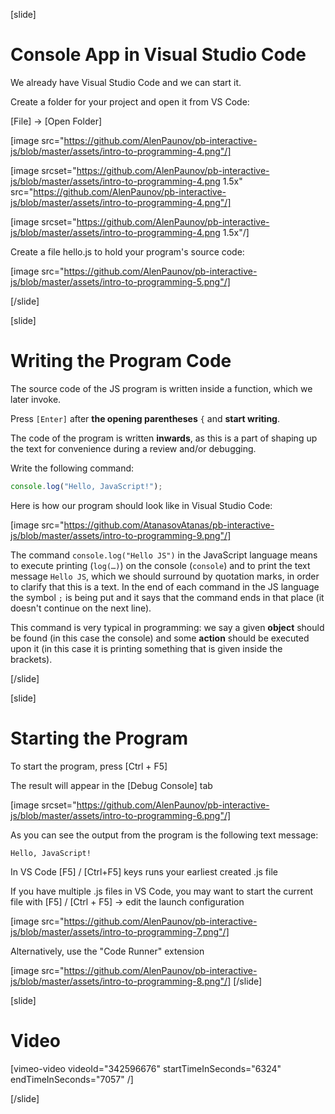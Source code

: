[slide]
# Console App in Visual Studio Code
We already have Visual Studio Code and we can start it. 

Create a folder for your project and open it from VS Code:

\[File\] -> \[Open Folder\]

[image src="https://github.com/AlenPaunov/pb-interactive-js/blob/master/assets/intro-to-programming-4.png"/]

[image srcset="https://github.com/AlenPaunov/pb-interactive-js/blob/master/assets/intro-to-programming-4.png 1.5x" 
src="https://github.com/AlenPaunov/pb-interactive-js/blob/master/assets/intro-to-programming-4.png"/]

[image srcset="https://github.com/AlenPaunov/pb-interactive-js/blob/master/assets/intro-to-programming-4.png 1.5x"/]

Create a file hello.js to hold your program's source code:

[image src="https://github.com/AlenPaunov/pb-interactive-js/blob/master/assets/intro-to-programming-5.png"/]

[/slide]

[slide]
# Writing the Program Code
The source code of the JS program is written inside a function, which we later invoke.

Press `[Enter]` after **the opening parentheses** `{` and **start writing**.

The code of the program is written **inwards**, as this is a part of shaping up the text for convenience during a review and/or debugging.


Write the following command:
```js
console.log("Hello, JavaScript!");
```

Here is how our program should look like in Visual Studio Code:

[image src="https://github.com/AtanasovAtanas/pb-interactive-js/blob/master/assets/intro-to-programming-9.png"/]

The command `console.log("Hello JS")` in the JavaScript language means to execute printing (`log(…)`) on the console (`console`) and to print the text message `Hello JS`, which we should surround by quotation marks, in order to clarify that this is a text. In the end of each command in the JS language the symbol `;` is being put and it says that the command ends in that place (it doesn't continue on the next line).

This command is very typical in programming: we say a given **object** should be found (in this case the console) and some **action** should be executed upon it (in this case it is printing something that is given inside the brackets). 

[/slide]

[slide]
# Starting the Program
To start the program, press \[Ctrl + F5\]

The result will appear in the \[Debug Console\] tab

[image srcset="https://github.com/AlenPaunov/pb-interactive-js/blob/master/assets/intro-to-programming-6.png"/]

As you can see the output from the program is the following text message:
```
Hello, JavaScript!
```
In VS Code \[F5\] / \[Ctrl+F5\] keys runs your earliest created .js file

If you have multiple .js files in VS Code, you may want to start the current file with \[F5\] / \[Ctrl + F5\] -> edit the launch configuration

[image src="https://github.com/AlenPaunov/pb-interactive-js/blob/master/assets/intro-to-programming-7.png"/]

Alternatively, use the "Code Runner" extension

[image src="https://github.com/AlenPaunov/pb-interactive-js/blob/master/assets/intro-to-programming-8.png"/]
[/slide]

[slide]
# Video
[vimeo-video videoId="342596676" startTimeInSeconds="6324" endTimeInSeconds="7057" /]

[/slide]